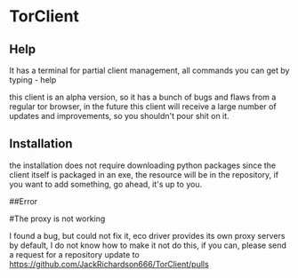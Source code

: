 # TorClient

## Help

It has a terminal for partial client management, all commands you can get by typing - help

this client is an alpha version, so it has a bunch of bugs and flaws from a regular tor browser, in the future this client will receive a large number of updates and improvements, so you shouldn't pour shit on it.

## Installation

the installation does not require downloading python packages since the client itself is packaged in an exe, the resource will be in the repository, if you want to add something, go ahead, it's up to you.

##Error

#The proxy is not working

I found a bug, but could not fix it, eco driver provides its own proxy servers by default, I do not know how to make it not do this, if you can, please send a request for a repository update to https://github.com/JackRichardson666/TorClient/pulls
